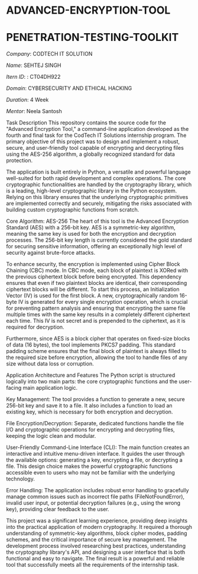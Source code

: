 # ADVANCED-ENCRYPTION-TOOL

# PENETRATION-TESTING-TOOLKIT

*Company*: CODTECH IT SOLUTION

*Name*: SEHTEJ SINGH

*Itern ID*: : CT04DH922

*Domain*: CYBERSECURITY AND ETHICAL HACKING

*Duration*: 4 Week

*Mentor*: Neela Santosh

Task Description This repository contains the source code for the "Advanced Encryption Tool," a command-line application developed as the fourth and final task for the CodTech IT Solutions internship program. The primary objective of this project was to design and implement a robust, secure, and user-friendly tool capable of encrypting and decrypting files using the AES-256 algorithm, a globally recognized standard for data protection.

The application is built entirely in Python, a versatile and powerful language well-suited for both rapid development and complex operations. The core cryptographic functionalities are handled by the cryptography library, which is a leading, high-level cryptographic library in the Python ecosystem. Relying on this library ensures that the underlying cryptographic primitives are implemented correctly and securely, mitigating the risks associated with building custom cryptographic functions from scratch.

Core Algorithm: AES-256 The heart of this tool is the Advanced Encryption Standard (AES) with a 256-bit key. AES is a symmetric-key algorithm, meaning the same key is used for both the encryption and decryption processes. The 256-bit key length is currently considered the gold standard for securing sensitive information, offering an exceptionally high level of security against brute-force attacks.

To enhance security, the encryption is implemented using Cipher Block Chaining (CBC) mode. In CBC mode, each block of plaintext is XORed with the previous ciphertext block before being encrypted. This dependency ensures that even if two plaintext blocks are identical, their corresponding ciphertext blocks will be different. To start this process, an Initialization Vector (IV) is used for the first block. A new, cryptographically random 16-byte IV is generated for every single encryption operation, which is crucial for preventing pattern analysis and ensuring that encrypting the same file multiple times with the same key results in a completely different ciphertext each time. This IV is not secret and is prepended to the ciphertext, as it is required for decryption.

Furthermore, since AES is a block cipher that operates on fixed-size blocks of data (16 bytes), the tool implements PKCS7 padding. This standard padding scheme ensures that the final block of plaintext is always filled to the required size before encryption, allowing the tool to handle files of any size without data loss or corruption.

Application Architecture and Features The Python script is structured logically into two main parts: the core cryptographic functions and the user-facing main application logic.

Key Management: The tool provides a function to generate a new, secure 256-bit key and save it to a file. It also includes a function to load an existing key, which is necessary for both encryption and decryption.

File Encryption/Decryption: Separate, dedicated functions handle the file I/O and cryptographic operations for encrypting and decrypting files, keeping the logic clean and modular.

User-Friendly Command-Line Interface (CLI): The main function creates an interactive and intuitive menu-driven interface. It guides the user through the available options: generating a key, encrypting a file, or decrypting a file. This design choice makes the powerful cryptographic functions accessible even to users who may not be familiar with the underlying technology.

Error Handling: The application includes robust error handling to gracefully manage common issues such as incorrect file paths (FileNotFoundError), invalid user input, or potential decryption failures (e.g., using the wrong key), providing clear feedback to the user.

This project was a significant learning experience, providing deep insights into the practical application of modern cryptography. It required a thorough understanding of symmetric-key algorithms, block cipher modes, padding schemes, and the critical importance of secure key management. The development process involved researching best practices, understanding the cryptography library's API, and designing a user interface that is both functional and easy to navigate. The final result is a powerful and reliable tool that successfully meets all the requirements of the internship task.
